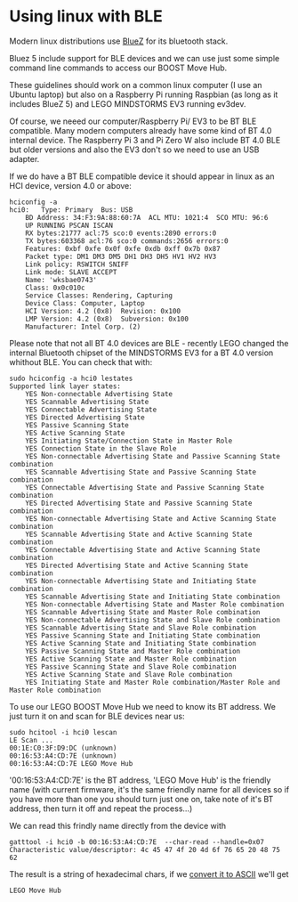 # Using linux with BLE

Modern linux distributions use [BlueZ](http://www.bluez.org/) for its bluetooth stack.

Bluez 5 include support for BLE devices and we can use just some simple command line commands to access our BOOST Move Hub.


These guidelines should work on a common linux computer (I use an Ubuntu laptop) but also on a Raspberry Pi running Raspbian (as long as it includes BlueZ 5) and LEGO MINDSTORMS EV3 running ev3dev.


Of course, we neeed our computer/Raspberry Pi/ EV3 to be BT BLE compatible. Many modern computers already have some kind of BT 4.0 internal device. The Raspberry Pi 3 and Pi Zero W also include BT 4.0 BLE but older versions and also the EV3 don't so we need to use an USB adapter.


If we do have a BT BLE compatible device it should appear in linux as an HCI device, version 4.0 or above:
```
hciconfig -a
hci0:	Type: Primary  Bus: USB
	BD Address: 34:F3:9A:88:60:7A  ACL MTU: 1021:4  SCO MTU: 96:6
	UP RUNNING PSCAN ISCAN 
	RX bytes:21777 acl:75 sco:0 events:2890 errors:0
	TX bytes:603368 acl:76 sco:0 commands:2656 errors:0
	Features: 0xbf 0xfe 0x0f 0xfe 0xdb 0xff 0x7b 0x87
	Packet type: DM1 DM3 DM5 DH1 DH3 DH5 HV1 HV2 HV3 
	Link policy: RSWITCH SNIFF 
	Link mode: SLAVE ACCEPT 
	Name: 'wksbae0743'
	Class: 0x0c010c
	Service Classes: Rendering, Capturing
	Device Class: Computer, Laptop
	HCI Version: 4.2 (0x8)  Revision: 0x100
	LMP Version: 4.2 (0x8)  Subversion: 0x100
	Manufacturer: Intel Corp. (2)
```

Please note that not all BT 4.0 devices are BLE - recently LEGO changed the internal Bluetooth chipset of the MINDSTORMS EV3 for a BT 4.0 version whithout BLE. You can check that with:

```
sudo hciconfig -a hci0 lestates
Supported link layer states:
	YES Non-connectable Advertising State
	YES Scannable Advertising State
	YES Connectable Advertising State
	YES Directed Advertising State
	YES Passive Scanning State
	YES Active Scanning State
	YES Initiating State/Connection State in Master Role
	YES Connection State in the Slave Role
	YES Non-connectable Advertising State and Passive Scanning State combination
	YES Scannable Advertising State and Passive Scanning State combination
	YES Connectable Advertising State and Passive Scanning State combination
	YES Directed Advertising State and Passive Scanning State combination
	YES Non-connectable Advertising State and Active Scanning State combination
	YES Scannable Advertising State and Active Scanning State combination
	YES Connectable Advertising State and Active Scanning State combination
	YES Directed Advertising State and Active Scanning State combination
	YES Non-connectable Advertising State and Initiating State combination
	YES Scannable Advertising State and Initiating State combination
	YES Non-connectable Advertising State and Master Role combination
	YES Scannable Advertising State and Master Role combination
	YES Non-connectable Advertising State and Slave Role combination
	YES Scannable Advertising State and Slave Role combination
	YES Passive Scanning State and Initiating State combination
	YES Active Scanning State and Initiating State combination
	YES Passive Scanning State and Master Role combination
	YES Active Scanning State and Master Role combination
	YES Passive Scanning State and Slave Role combination
	YES Active Scanning State and Slave Role combination
	YES Initiating State and Master Role combination/Master Role and Master Role combination
```

To use our LEGO BOOST Move Hub we need to know its BT address. We just turn it on and scan for BLE devices near us:

```
sudo hcitool -i hci0 lescan
LE Scan ...
00:1E:C0:3F:D9:DC (unknown)
00:16:53:A4:CD:7E (unknown)
00:16:53:A4:CD:7E LEGO Move Hub
```

'00:16:53:A4:CD:7E' is the BT address, 'LEGO Move Hub' is the friendly name (with current firmware, it's the same friendly name for all devices so if you have more than one you should turn just one on, take note of it's BT address, then turn it off and repeat the process...)

We can read this frindly name directly from the device with

```
gatttool -i hci0 -b 00:16:53:A4:CD:7E  --char-read --handle=0x07
Characteristic value/descriptor: 4c 45 47 4f 20 4d 6f 76 65 20 48 75 62
```

The result is a string of hexadecimal chars, if we [convert it to ASCII](http://www.rapidtables.com/convert/number/hex-to-ascii.htm) we'll get

```
LEGO Move Hub
```
